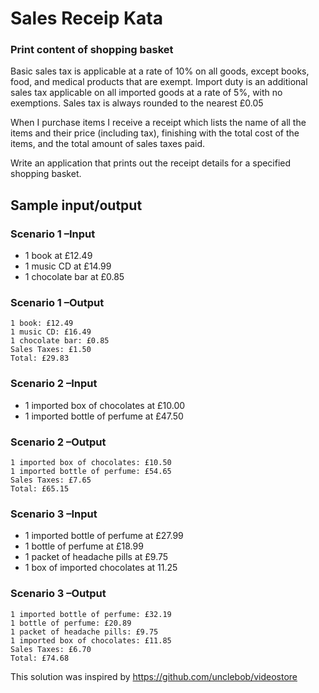 # Sales Receip Kata
### Print content of shopping basket

Basic sales tax is applicable at a rate of 10% on all goods, except books, food, and medical products that are exempt. Import duty is an additional sales tax applicable on all imported goods at a rate of 5%, with no exemptions. Sales tax is always rounded to the nearest £0.05

When I purchase items I receive a receipt which lists the name of all the items and their price (including tax), finishing with the total cost of the items, and the total amount of sales taxes paid. 

Write an application that prints out the receipt details for a specified shopping basket.

## Sample input/output
### Scenario 1 –Input
- 1 book at £12.49
- 1 music CD at £14.99
- 1 chocolate bar at £0.85
### Scenario 1 –Output
```
1 book: £12.49
1 music CD: £16.49
1 chocolate bar: £0.85
Sales Taxes: £1.50
Total: £29.83
```

### Scenario 2 –Input
- 1 imported box of chocolates at £10.00
- 1 imported bottle of perfume at £47.50
### Scenario 2 –Output
```
1 imported box of chocolates: £10.50
1 imported bottle of perfume: £54.65
Sales Taxes: £7.65
Total: £65.15
```

### Scenario 3 –Input
- 1 imported bottle of perfume at £27.99 
- 1 bottle of perfume at £18.99
- 1 packet of headache pills at £9.75
- 1 box of imported chocolates at 11.25
### Scenario 3 –Output
```
1 imported bottle of perfume: £32.19
1 bottle of perfume: £20.89
1 packet of headache pills: £9.75
1 imported box of chocolates: £11.85
Sales Taxes: £6.70
Total: £74.68
```

This solution was inspired by https://github.com/unclebob/videostore